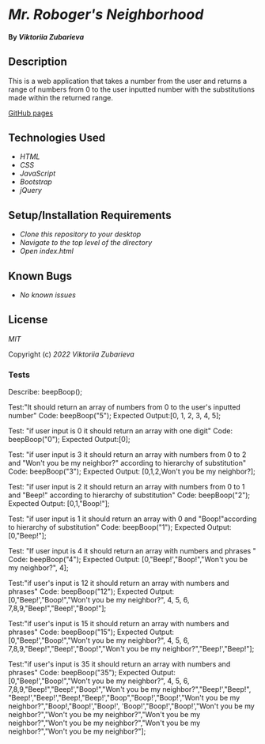  # _Mr. Roboger's Neighborhood_

#### By _**Viktoriia Zubarieva**_
## Description

  This is a web application that takes a number from the user and returns a range of numbers from 0 to the user inputted number with the substitutions made within the returned range.

[GitHub pages](https://vzubarieva.github.io/Mr.Robogers-Neighborhood)
## Technologies Used

* _HTML_
* _CSS_
* _JavaScript_
* _Bootstrap_
* _jQuery_

## Setup/Installation Requirements

* _Clone this repository to your desktop_
* _Navigate to the top level of the directory_
* _Open index.html_ 

## Known Bugs

* _No known issues_


## License

_MIT_

Copyright (c) _2022_ _Viktoriia Zubarieva_

 ### Tests

 Describe: beepBoop();

 Test:"It should return an array of numbers from 0 to the user's inputted number"
 Code: beepBoop("5");
 Expected Output:[0, 1, 2, 3, 4, 5];

 Test: "if user input is 0 it should return an array with one digit"
 Code: beepBoop("0");
 Expected Output:[0];

 Test: "if user input is 3 it should return an array with numbers from 0 to 2 and "Won't you be my neighbor?" according to hierarchy of substitution"
 Code: beepBoop("3");
Expected Output: [0,1,2,Won't you be my neighbor?];

Test: "if user input is 2 it should return an array with numbers from 0 to 1 and "Beep!" according to hierarchy of substitution"
Code: beepBoop("2");
Expected Output: [0,1,"Boop!"];

Test: "if user input is 1 it should return an array with 0 and "Boop!"according to hierarchy of substitution"
Code: beepBoop("1");
Expected Output: [0,"Beep!"];

Test: "If user input is 4 it should return an array with numbers and phrases "
Code: beepBoop("4");
Expected Output: [0,"Beep!',"Boop!","Won't you be my neighbor?", 4];

Test:"if user's input is 12 it should return an array with numbers and phrases"
Code: beepBoop("12");
Expected Output: [0,"Beep!',"Boop!","Won't you be my neighbor?", 4, 5, 6, 7,8,9,"Beep!","Beep!',"Boop!"];

Test:"if user's input is 15 it should return an array with numbers and phrases"
Code: beepBoop("15");
Expected Output: [0,"Beep!',"Boop!","Won't you be my neighbor?", 4, 5, 6, 7,8,9,"Beep!","Beep!',"Boop!","Won't you be my neighbor?","Beep!',"Beep!"];

Test:"if user's input is 35 it should return an array with numbers and phrases"
Code: beepBoop("35");
Expected Output: [0,"Beep!',"Boop!","Won't you be my neighbor?", 4, 5, 6, 7,8,9,"Beep!","Beep!',"Boop!","Won't you be my neighbor?","Beep!',"Beep!", "Beep!',"Beep!',"Beep!,"Beep!',"Boop","Boop!',"Boop!',"Won't you be my neighbor?","Boop!,"Boop!',"Boop!', 'Boop!',"Boop!',"Boop!',"Won't you be my neighbor?","Won't you be my neighbor?","Won't you be my neighbor?","Won't you be my neighbor?","Won't you be my neighbor?","Won't you be my neighbor?"];





